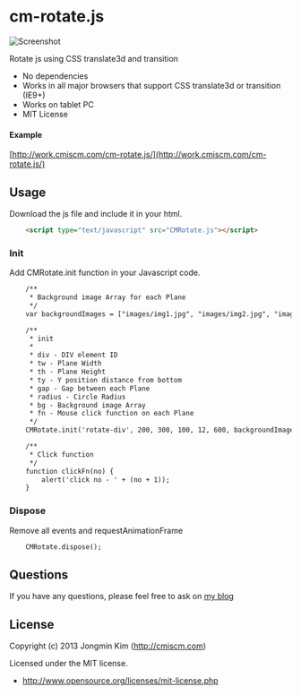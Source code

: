 cm-rotate.js
============


![Screenshot](https://raw.github.com/cmiscm/images/master/cmrotate-img.jpg)

Rotate js using CSS translate3d and transition

 * No dependencies
 * Works in all major browsers that support CSS translate3d or transition (IE9+)
 * Works on tablet PC
 * MIT License
 
#### Example ###
[http://work.cmiscm.com/cm-rotate.js/](http://work.cmiscm.com/cm-rotate.js/)

## Usage ##

Download the js file and include it in your html.
```html
    <script type="text/javascript" src="CMRotate.js"></script>
```

### Init ###
Add CMRotate.init function in your Javascript code.
```html
    /**
     * Background image Array for each Plane
     */
    var backgroundImages = ["images/img1.jpg", "images/img2.jpg", "images/img3.jpg", ...];

    /**
     * init
     *
     * div - DIV element ID
     * tw - Plane Width
     * th - Plane Height
     * ty - Y position distance from bottom
     * gap - Gap between each Plane
     * radius - Circle Radius
     * bg - Background image Array
     * fn - Mouse click function on each Plane
     */
    CMRotate.init('rotate-div', 200, 300, 100, 12, 600, backgroundImages, clickFn);

    /**
     * Click function
     */
    function clickFn(no) {
        alert('click no - ' + (no + 1));
    }
```



### Dispose ###

Remove all events and requestAnimationFrame
```html
    CMRotate.dispose();
```

## Questions ##
If you have any questions, please feel free to ask on [my blog](http://blog.cmiscm.com/?p=3303)


## License ##
Copyright (c) 2013 Jongmin Kim (http://cmiscm.com) 

Licensed under the MIT license.

 - http://www.opensource.org/licenses/mit-license.php
